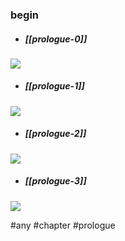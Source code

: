 ### begin
* ##### [[prologue-0]]
![](https://img.berry.camp/celeste/previews/prologue/a/0.png)

* ##### [[prologue-1]]
![](https://img.berry.camp/celeste/previews/prologue/a/1.png)

* ##### [[prologue-2]]
![](https://img.berry.camp/celeste/previews/prologue/a/2.png)

* ##### [[prologue-3]]
![](https://img.berry.camp/celeste/previews/prologue/a/3.png)


#any #chapter #prologue
